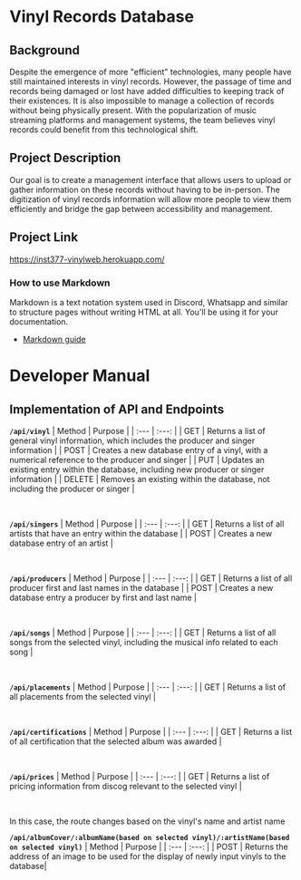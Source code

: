 # Vinyl Records Database 
## Background
Despite the emergence of more "efficient" technologies, many people have still maintained interests in vinyl records. However, the passage of time and records being damaged or lost have added difficulties to keeping track of their existences. It is also impossible to manage a collection of records without being physically present. With the popularization of music streaming platforms and management systems, the team believes vinyl records could benefit from this technological shift. 

## Project Description
Our goal is to create a management interface that allows users to upload or gather information on these records without having to be in-person. The digitization of vinyl records information will allow more people to view them efficiently and bridge the gap between accessibility and management.

## Project Link
https://inst377-vinylweb.herokuapp.com/

### How to use Markdown
Markdown is a text notation system used in Discord, Whatsapp and similar to structure pages without writing HTML at all. You'll be using it for your documentation.
* [Markdown guide](https://www.markdownguide.org/cheat-sheet/)

# Developer Manual



## Implementation of API and Endpoints
**`/api/vinyl`**
| Method | Purpose |
| :--- | :---: |
| GET | Returns a list of general vinyl information, which includes the producer and singer information |
| POST | Creates a new database entry of a vinyl, with a numerical reference to the producer and singer |
| PUT | Updates an existing entry within the database, including new producer or singer information |
| DELETE | Removes an existing within the database, not including the producer or singer |

<br>

**`/api/singers`**
| Method | Purpose |
| :--- | :---: |
| GET | Returns a list of all artists that have an entry within the database |
| POST | Creates a new database entry of an artist |

<br>

**`/api/producers`**
| Method | Purpose |
| :--- | :---: |
| GET | Returns a list of all producer first and last names in the database  |
| POST | Creates a new database entry a producer by first and last name |

<br>

**`/api/songs`**
| Method | Purpose |
| :--- | :---: |
| GET | Returns a list of all songs from the selected vinyl, including the musical info related to each song |

<br>

**`/api/placements`**
| Method | Purpose |
| :--- | :---: |
| GET | Returns a list of all placements from the selected vinyl  |

<br>

**`/api/certifications`**
| Method | Purpose |
| :--- | :---: |
| GET | Returns a list of all certification that the selected album was awarded |

<br>

**`/api/prices`**
| Method | Purpose |
| :--- | :---: |
| GET | Returns a list of pricing information from discog relevant to the selected vinyl  |

<br>

In this case, the route changes based on the vinyl's name and artist name

**`/api/albumCover/:albumName(based on selected vinyl)/:artistName(based on selected vinyl)`**
| Method | Purpose |
| :--- | :---: |
| POST | Returns the address of an image to be used for the display of newly input vinyls to the database|
